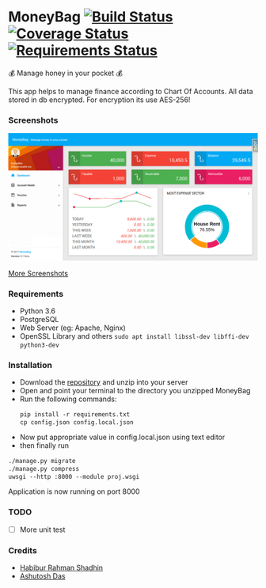# MoneyBag [![Build Status](https://travis-ci.org/pyprism/MoneyBag.svg?branch=master)](https://travis-ci.org/pyprism/MoneyBag) [![Coverage Status](https://coveralls.io/repos/github/pyprism/MoneyBag/badge.svg?branch=master)](https://coveralls.io/github/pyprism/MoneyBag?branch=master) [![Requirements Status](https://requires.io/github/pyprism/MoneyBag/requirements.svg?branch=master)](https://requires.io/github/pyprism/MoneyBag/requirements/?branch=master)
:moneybag: Manage honey in your  pocket :moneybag:

This app helps to manage finance according to Chart Of Accounts. All data stored in db encrypted. For encryption its use AES-256!

### Screenshots
<img src="screenshots/dashboard.png">

<a href="https://github.com/pyprism/MoneyBag/tree/master/screenshots">More Screenshots</a>

### Requirements
- Python 3.6
- PostgreSQL
- Web Server (eg: Apache, Nginx)
- OpenSSL Library and others ```sudo apt install libssl-dev libffi-dev python3-dev```

### Installation
- Download the [repository](https://github.com/pyprism/MoneyBag/releases/latest) and unzip into your server
- Open and point your terminal to the directory you unzipped MoneyBag
- Run the following commands:
  ```
  pip install -r requirements.txt
  cp config.json config.local.json
  
  ```
- Now put appropriate value in config.local.json using text editor
- then finally run
```
./manage.py migrate
./manage.py compress
uwsgi --http :8000 --module proj.wsgi
```
Application is now running on port 8000
 ### TODO
 - [ ] More unit test

### Credits
- [Habibur Rahman Shadhin](https://github.com/hrshadhin)
- [Ashutosh Das](https://github.com/pyprism)

